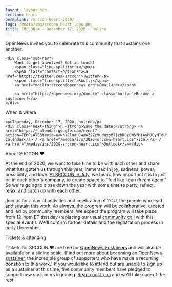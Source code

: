 ```yaml
---
layout: layout_hub
section: heart
permalink: /srccon-heart-2020/
logo: /media/img/srccon_heart_logo.png
title: SRCCON:❤️ — December 17, 2020 — Online
---
```


<div class="page-intro">
    <p class="big-type">OpenNews invites you to celebrate this&nbsp;community that sustains one another.</p>
    
    <div class="sub-nav">
        Want to get involved? Get in touch! 
        <span class="line-splitter"></span>
        <span class="contact-options"><a href="https://twitter.com/srccon">Twitter</a>
        <span class="line-splitter">&bull;</span>
        <a href="mailto:srccon@opennews.org">Email</a></span>

        <a href="https://opennews.org/donate" class="button">Become a sustainer!</a>
    </div>
    
</div>

<div class="page-divider"><span>When & where</span></div>

<div class="upcoming-event">

    <p>Thursday, December 17, 2020, online</p>
    <div class="next-thing">📅 <strong>Save the date:</strong> <a href="https://calendar.google.com/event?action=TEMPLATE&tmeid=aXNhY2loaHJwaWZ2ZzVudWxsMTIzbDBzOW5fMjAyMDEyMTdUMTcwMDAwWiByMnU3bmtsczY4c2s1Y2JxcjV1MDdjMzZrY0Bn&tmsrc=r2u7nkls68sk5cbqr5u07c36kc%40group.calendar.google.com">Google Calendar</a> / <a href="/media/ics/2020-srccon-heart.ics">iCal</a> / <a href="/media/ics/2020-srccon-heart.ics">Outlook</a></div>
    
</div>

<div class="page-divider"><span>About SRCCON:❤️</span></div>

At the end of 2020, we want to take time to _be_ with each other and share what has gotten us through this year, immersed in joy, sadness, power, possibility, and love. [At SRCCON in July](https://opennews.org//blog/less-alone-srccon), we heard how important it is to just be in each other's company, to create space to "feel like I can dream again." So we're going to close down the year with some time to party, reflect, relax, and catch up with each other. 

Join us for a day of activities and celebration of YOU, the people who lead and sustain this work. As always, the program will be collaborative, created and led by community members. We expect the program will take place from 12-4pm ET that day (replacing our usual [community call](https://opennews.org/what/community/calls) with this special event!). We'll confirm further details and the registration process in early December.


<div class="page-divider"><span>Tickets & attending</span></div>

Tickets for SRCCON:❤️ are free for [OpenNews Sustainers](https://opennews.networkforgood.com/) and will also be available on a sliding scale. (Find out [more about becoming an OpenNews sustainer](https://opennews.org/blog/lead-launch-sustainer/), the incredible group of supporters who have made a recurring donation to this work.) If you would like to attend but are unable to sign up as a sustainer at this time, five community members have pledged to support new sustainers in joining. [Reach out to us](mailto:srccon@opennews.org) and we'll take care of the rest.
